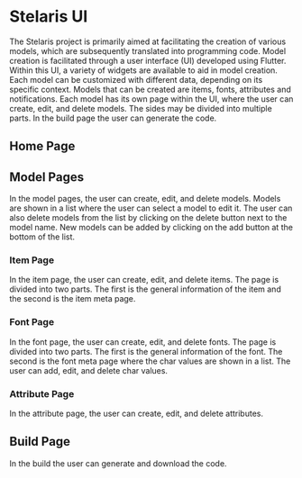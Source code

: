 # Stelaris UI

The Stelaris project is primarily aimed at facilitating the creation of various models, which are
subsequently translated into programming code. Model creation is facilitated through a user
interface (UI) developed using Flutter. Within this UI, a variety of widgets are available to aid in
model creation. Each model can be customized with different data, depending on its specific context.
Models that can be created are items, fonts, attributes and notifications. Each model has its 
own page within the UI, where the user can create, edit, and delete models. The sides 
may be divided into multiple parts. In the build page the user can generate the code.

## Home Page

## Model Pages
In the model pages, the user can create, edit, and delete models. Models are shown in a list 
where the user can select a model to edit it. The user can also delete models from the list by 
clicking on the delete button next to the model name. New models can be added by clicking on the 
add button at the bottom of the list.

### Item Page
In the item page, the user can create, edit, and delete items. The page is divided into two parts.
The first is the general information of the item and the second is the item meta page.

### Font Page
In the font page, the user can create, edit, and delete fonts. The page is divided into two parts.
The first is the general information of the font. The second is the font meta page where the char 
values are shown in a list. The user can add, edit, and delete char values. 

### Attribute Page
In the attribute page, the user can create, edit, and delete attributes.

## Build Page
In the build the user can generate and download the code.



